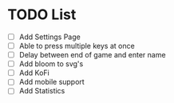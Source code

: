 # TODO List

- [ ] Add Settings Page
- [ ] Able to press multiple keys at once
- [ ] Delay between end of game and enter name
- [ ] Add bloom to svg's
- [ ] Add KoFi
- [ ] Add mobile support
- [ ] Add Statistics